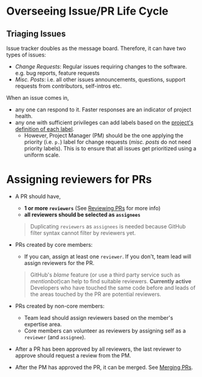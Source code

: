 # Overseeing Issue/PR Life Cycle

## Triaging Issues

Issue tracker doubles as the message board. Therefore, it can have two types of issues:
* _Change Requests_: Regular issues requiring changes to the software. e.g. bug reports, feature requests
* _Misc. Posts_: i.e. all other issues announcements, questions, support requests from contributors, self-intros etc. 
 
When an issue comes in, 

* any one can respond to it. Faster responses are an indicator of project health.
* any one with sufficient privileges can add labels based on the [project's definition of each label](DefiningLabels.md).
  * However, Project Manager (PM) should be the one applying the priority (i.e. `p.`) label 
    for change requests (_misc. posts_ do not need priority labels). This is to ensure that all issues get
    prioritized using a uniform scale.

# Assigning reviewers for PRs

* A PR should have,
  * **1 or more `reviewers`** (See [Reviewing PRs](ReviewingPrs.md) for more info)
  * **all reviewers should be selected as `assignees`**
  
  > Duplicating `reviewers` as `assignees` is needed because GitHub filter syntax cannot filter by reviewers yet.
  
* PRs created by core members:
  * If you can, assign at least one `reviewer`. If you don't, team lead will assign reviewers for the PR.
  
  > GitHub's _blame_ feature (or use a third party service such as _mentionbot_)can help to find suitable reviewers. 
  > **Currently active** Developers who have touched the same code before and leads of the areas touched by the PR 
  > are potential reviewers.
  
* PRs created by non-core members:
  * Team lead should assign reviewers based on the member's expertise area. 
  * Core members can volunteer as reviewers by assigning self as a `reviewer` (and `assignee`).

* After a PR has been approved by all reviewers, the last reviewer to approve should request a 
  review from the PM.
  
* After the PM has approved the PR, it can be merged. See [Merging PRs](MergingPrs.md).
 
